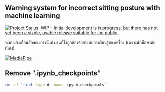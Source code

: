 ## Warning system for incorrect sitting posture with machine learning
[![Project Status: WIP – Initial development is in progress, but there has not yet been a stable, usable release suitable for the public.](https://www.repostatus.org/badges/latest/wip.svg)](https://www.repostatus.org/#wip)


ระบบแจ้งเตือนลักษณะการนั่งทำงานที่ไม่ถูกต้องด้วยระบบการเรียนรู้ของเครื่อง (เฉพาะนักศึกษาต่อเนื่อง)


[![MediaPipe](https://google.github.io/mediapipe/images/mediapipe_small.png)](https://google.github.io/mediapipe/)



## Remove ".ipynb_checkpoints"

```sh
rm -rf `find -type d -name .ipynb_checkpoints`
```

